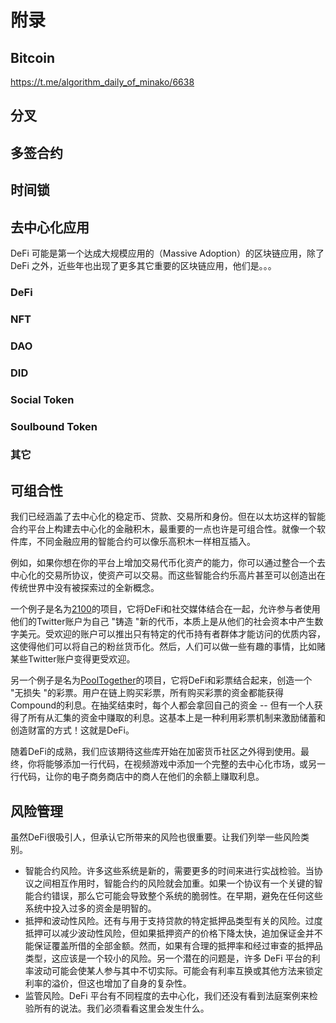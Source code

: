 # 附录

## Bitcoin
https://t.me/algorithm_daily_of_minako/6638
## 分叉

## 多签合约
## 时间锁

## 去中心化应用

DeFi 可能是第一个达成大规模应用的（Massive Adoption）的区块链应用，除了 DeFi 之外，近些年也出现了更多其它重要的区块链应用，他们是。。。

### DeFi
### NFT
### DAO
### DID
### Social Token
### Soulbound Token
### 其它

## 可组合性

我们已经涵盖了去中心化的稳定币、贷款、交易所和身份。但在以太坊这样的智能合约平台上构建去中心化的金融积木，最重要的一点也许是可组合性。就像一个软件库，不同金融应用的智能合约可以像乐高积木一样相互插入。

例如，如果你想在你的平台上增加交易代币化资产的能力，你可以通过整合一个去中心化的交易所协议，使资产可以交易。而这些智能合约乐高片甚至可以创造出在传统世界中没有被探索过的全新概念。

一个例子是名为[2100](https://2100.co/)的项目，它将DeFi和社交媒体结合在一起，允许参与者使用他们的Twitter账户为自己 "铸造 "新的代币，本质上是从他们的社会资本中产生数字美元。受欢迎的账户可以推出只有特定的代币持有者群体才能访问的优质内容，这使得他们可以将自己的粉丝货币化。然后，人们可以做一些有趣的事情，比如赌某些Twitter账户变得更受欢迎。

另一个例子是名为[PoolTogether](https://www.pooltogether.com/)的项目，它将DeFi和彩票结合起来，创造一个 "无损失 "的彩票。用户在链上购买彩票，所有购买彩票的资金都能获得Compound的利息。在抽奖结束时，每个人都会拿回自己的资金 -- 但有一个人获得了所有从汇集的资金中赚取的利息。这基本上是一种利用彩票机制来激励储蓄和创造财富的方式！这就是DeFi。

随着DeFi的成熟，我们应该期待这些库开始在加密货币社区之外得到使用。最终，你将能够添加一行代码，在视频游戏中添加一个完整的去中心化市场，或另一行代码，让你的电子商务商店中的商人在他们的余额上赚取利息。

## 风险管理

虽然DeFi很吸引人，但承认它所带来的风险也很重要。让我们列举一些风险类别。

- 智能合约风险。许多这些系统是新的，需要更多的时间来进行实战检验。当协议之间相互作用时，智能合约的风险就会加重。如果一个协议有一个关键的智能合约错误，那么它可能会导致整个系统的脆弱性。在早期，避免在任何这些系统中投入过多的资金是明智的。
- 抵押和波动性风险。还有与用于支持贷款的特定抵押品类型有关的风险。过度抵押可以减少波动性风险，但如果抵押资产的价格下降太快，追加保证金并不能保证覆盖所借的全部金额。然而，如果有合理的抵押率和经过审查的抵押品类型，这应该是一个较小的风险。另一个潜在的问题是，许多 DeFi 平台的利率波动可能会使某人参与其中不切实际。可能会有利率互换或其他方法来锁定利率的溢价，但这也增加了自身的复杂性。
- 监管风险。DeFi 平台有不同程度的去中心化，我们还没有看到法庭案例来检验所有的说法。我们必须看看这里会发生什么。
